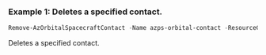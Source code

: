 ### Example 1: Deletes a specified contact.
```powershell
Remove-AzOrbitalSpacecraftContact -Name azps-orbital-contact -ResourceGroupName azpstest-gp -SpacecraftName AQUA
```

Deletes a specified contact.